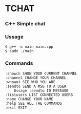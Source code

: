 # TCHAT

### C++ Simple chat

### Ussage

```shell
$ g++ -o main main.cpp
$ sudo ./main
```

### Commands

```
:showch SHOW YOUR CURRENT CHANNEL
:channel CHANGE YOUR CHANNEL
:whoami SEE WHO YOU ARE
:sendto SEND A MSG TO A USER
	Ussage :sendto ID MESSAGE
:listusers LIST CONNECTED USERS
:name CHANGE YOUR NAME
:help SEE ALL THE COMMANDS
:exit EXIT
```
